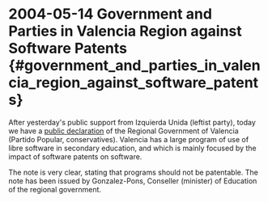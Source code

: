 # 2004-05-14 Government and Parties in Valencia Region against Software Patents {#government_and_parties_in_valencia_region_against_software_patents}

After yesterday\'s public support from Izquierda Unida (leftist party),
today we have a [ public declaration](Valencia040514Es "wikilink") of
the Regional Government of Valencia (Partido Popular, conservatives).
Valencia has a large program of use of libre software in secondary
education, and which is mainly focused by the impact of software patents
on software.

The note is very clear, stating that programs should not be patentable.
The note has been issued by Gonzalez-Pons, Conseller (minister) of
Education of the regional government.
